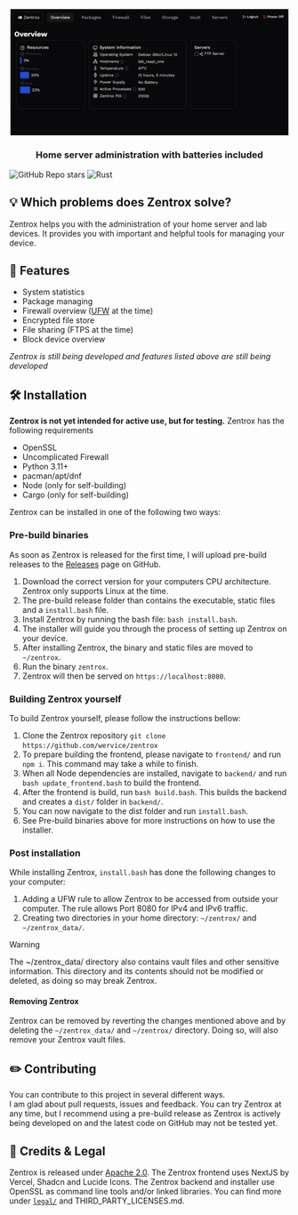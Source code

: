 <div align="center">
<img src="preview.png" alt="Preview of Zentrox" width="500">
</div>

<h3 align="center">Home server administration with batteries included</h3>

![GitHub Repo stars](https://img.shields.io/github/stars/Wervice/zentrox?style=for-the-badge)
![Rust](https://img.shields.io/badge/rust-black.svg?style=for-the-badge&logo=rust&logoColor=white&color=f74c00)

## 💡 Which problems does Zentrox solve?

Zentrox helps you with the administration of your home server and lab devices.
It provides you with important and helpful tools for managing your device.

## 🎯 Features

- System statistics
- Package managing
- Firewall overview ([UFW](https://de.wikipedia.org/wiki/Uncomplicated_Firewall) at the time)
- Encrypted file store
- File sharing (FTPS at the time)
- Block device overview

*Zentrox is still being developed and features listed above are still being developed*

## 🛠️ Installation
**Zentrox is not yet intended for active use, but for testing.**
Zentrox has the following requirements
- OpenSSL
- Uncomplicated Firewall
- Python 3.11+
- pacman/apt/dnf
- Node (only for self-building)
- Cargo (only for self-building)

Zentrox can be installed in one of the following two ways:
### Pre-build binaries
As soon as Zentrox is released for the first time, I will upload pre-build releases to the [Releases](https://github.com/Wervice/zentrox/releases) page on GitHub.
1. Download the correct version for your computers CPU architecture. Zentrox only supports Linux at the time.
2. The pre-build release folder than contains the executable, static files and a `install.bash` file.
3. Install Zentrox by running the bash file: `bash install.bash`.
4. The installer will guide you through the process of setting up Zentrox on your device.
5. After installing Zentrox, the binary and static files are moved to `~/zentrox`.
6. Run the binary `zentrox`.
7. Zentrox will then be served on `https://localhost:8080`.

### Building Zentrox yourself
To build Zentrox yourself, please follow the instructions bellow:
1. Clone the Zentrox repository
`git clone https://github.com/wervice/zentrox`
2. To prepare building the frontend, please navigate to `frontend/` and run `npm i`. This command may take a while to finish.
3. When all Node dependencies are installed, navigate to `backend/` and run `bash update_frontend.bash` to build the frontend.
4. After the frontend is build, run `bash build.bash`. This builds the backend and creates a `dist/` folder in `backend/`.
5. You can now navigate to the dist folder and run `install.bash`. 
6. See Pre-build binaries above for more instructions on how to use the installer.

### Post installation
While installing Zentrox, `install.bash` has done the following changes to your computer:
1. Adding a UFW rule to allow Zentrox to be accessed from outside your computer. The rule allows Port 8080 for IPv4 and IPv6 traffic.
2. Creating two directories in your home directory: `~/zentrox/` and `~/zentrox_data/`.
> [!WARNING]  
> The ~/zentrox_data/ directory also contains vault files and other sensitive information.
> This directory and its contents should not be modified or deleted, as doing so may break Zentrox.

#### Removing Zentrox
Zentrox can be removed by reverting the changes mentioned above and by deleting the `~/zentrox_data/` and `~/zentrox/` directory.
Doing so, will also remove your Zentrox vault files.

## ✏️ Contributing

You can contribute to this project in several different ways.  
I am glad about pull requests, issues and feedback.
You can try Zentrox at any time, but I recommend using a pre-build release as Zentrox is actively being developed on and the latest code on GitHub may not be tested yet.

## 📖 Credits & Legal

Zentrox is released under [Apache 2.0](https://github.com/Wervice/Codelink?tab=Apache-2.0-1-ov-file#readme).
The Zentrox frontend uses NextJS by Vercel, Shadcn and Lucide Icons.
The Zentrox backend and installer use OpenSSL as command line tools and/or linked libraries.
You can find more under [`legal/`](legal/) and THIRD_PARTY_LICENSES.md.
